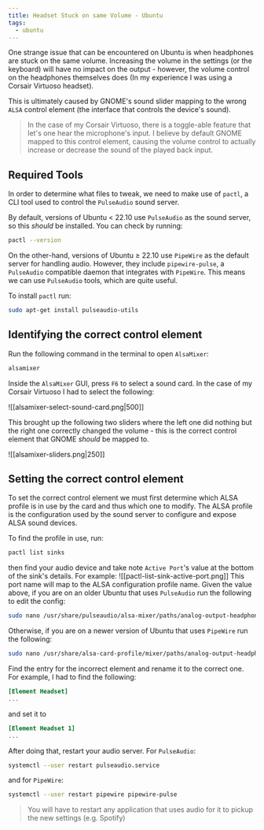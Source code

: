 ```yaml
---
title: Headset Stuck on same Volume - Ubuntu
tags:
  - ubuntu
---
```

One strange issue that can be encountered on Ubuntu is when headphones are stuck on the same volume. Increasing the volume in the settings (or the keyboard) will have no impact on the output - however, the volume control on the headphones themselves does (In my experience I was using a Corsair Virtuoso headset).

This is ultimately caused by GNOME's sound slider mapping to the wrong `ALSA` control element (the interface that controls the device's sound).

> In the case of my Corsair Virtuoso, there is a toggle-able feature that let's one hear the microphone's input. I believe by default GNOME mapped to this control element, causing the volume control to actually increase or decrease the sound of the played back input. 
## Required Tools
In order to determine what files to tweak, we need to make use of `pactl`, a CLI tool used to control the `PulseAudio` sound server.

By default, versions of Ubuntu < 22.10 use `PulseAudio` as the sound server, so this *should* be installed. You can check by running:
```sh
pactl --version
```

On the other-hand, versions of Ubuntu ≥ 22.10 use `PipeWire` as the default server for handling audio. However, they include `pipewire-pulse`, a `PulseAudio` compatible daemon that integrates with `PipeWire`. This means we can use `PulseAudio` tools, which are quite useful. 

To install `pactl` run:
```sh
sudo apt-get install pulseaudio-utils
```
## Identifying the correct control element
Run the following command in the terminal to open `AlsaMixer`:
```sh
alsamixer
```

Inside the `AlsaMixer` GUI, press `F6` to select a sound card. In the case of my Corsair Virtuoso I had to select the following: 

![[alsamixer-select-sound-card.png|500]]

This brought up the following two sliders where the left one did nothing but the right one correctly changed the volume - this is the correct control element that GNOME *should* be mapped to.

![[alsamixer-sliders.png|250]]
## Setting the correct control element
To set the correct control element we must first determine which ALSA profile is in use by the card and thus which one to modify. The ALSA profile is the configuration used by the sound server to configure and expose ALSA sound devices.

To find the profile in use, run:
```sh
pactl list sinks
```
then find your audio device and take note `Active Port`'s value at the bottom of the sink's details. For example:
![[pactl-list-sink-active-port.png]]
This port name will map to the ALSA configuration profile name. Given the value above, if you are on an older Ubuntu that uses `PulseAudio` run the following to edit the config:
```sh
sudo nano /usr/share/pulseaudio/alsa-mixer/paths/analog-output-headphones.conf
```

Otherwise, if you are on a newer version of Ubuntu that uses `PipeWire` run the following:
```sh
sudo nano /usr/share/alsa-card-profile/mixer/paths/analog-output-headphones.conf
```

Find the entry for the incorrect element and rename it to the correct one. For example, I had to find the following:
```ini
[Element Headset]
...
```
and set it to
```ini
[Element Headset 1]
...
```

After doing that, restart your audio server. For `PulseAudio`:
```sh
systemctl --user restart pulseaudio.service
```

and for `PipeWire`:
```sh
systemctl --user restart pipewire pipewire-pulse
```

>You will have to restart any application that uses audio for it to pickup the new settings (e.g. Spotify)